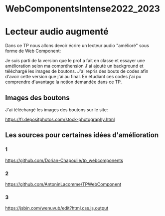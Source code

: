 # WebComponentsIntense2022_2023
# Lecteur audio augmenté
Dans ce TP nous allons devoir écrire un lecteur audio "amélioré" sous forme de Web Component:

Je suis parti de la version que le prof a fait en classe et essayer une amélioration selon ma compréhension
J'ai ajouté un background et téléchargé les images de boutons.
J'ai repris des bouts de codes afin d'avoir cette version que j'ai au final.
En étudiant ces codes j'ai pu comprendre d'avantage la notion demandée dans ce TP.

## Images des boutons
J'ai téléchargé les images des boutons sur le site:

https://fr.depositphotos.com/stock-photography.html

## Les sources pour certaines idées d'amélioration
### 1
https://github.com/Dorian-Chapoulie/tp_webcomponents
### 2
https://github.com/AntoninLacomme/TPWebComponent
### 3
https://jsbin.com/wenuvub/edit?html,css,js,output


